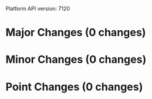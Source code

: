 Platform API version: 7120


# Major Changes (0 changes)


# Minor Changes (0 changes)


# Point Changes (0 changes)
